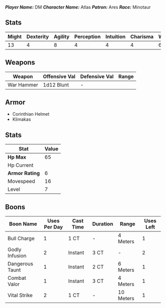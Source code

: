 ***Player Name:*** DM
***Character Name:*** Atlas
***Patron:*** Ares
***Race:*** Minotaur

## Stats

| Might | Dexterity | Agility | Perception | Intuition | Charisma | Willpower |
| ----- | --------- | ------- | ---------- | --------- | -------- | --------- |
| 13    | 4         | 8       | 4          | 4         | 4        | 6         |

## Weapons

| Weapon     | Offensive Val | Defensive Val | Range |
| ---------- | ------------- | ------------- | ----- |
| War Hammer | 1d12 Blunt    | -             |       |

## Armor

- Corinthian Helmet
- Klimakas
## Stats

| Stat             | Value |
| ---------------- | ----- |
| **Hp Max**       | 65    |
| Hp Current       |       |
| **Armor Rating** | 6     |
| Movespeed        | 16    |
| Level            | 7     |
## Boons

| Boon Name       | Uses Per Day | Cast Time | Duration | Range     | Uses Left |
| --------------- | ------------ | --------- | -------- | --------- | --------- |
| Bull Charge     | 1            | 1 CT      | -        | 4 Meters  | 1         |
| Godly Infusion  | 2            | Instant   | 3 CT     | -         | 2         |
| Dangerous Taunt | 1            | Instant   | 2 CT     | 6 Meters  | 1         |
| Combat Valor    | 1            | Instant   | 3 CT     | 4 Meters  | 1         |
| Vital Strike    | 2            | 1 CT      | -        | 10 Meters | 1         |

